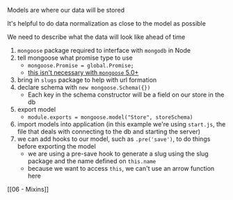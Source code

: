 Models are where our data will be stored

It's helpful to do data normalization as close to the model as possible

We need to describe what the data will look like ahead of time

 1. `mongoose` package required to interface with `mongodb` in Node
 2. tell mongoose what promise type to use
	 - `mongoose.Promise = global.Promise;`
	 - [this isn't necessary with `mongoose` 5.0+](https://stackoverflow.com/questions/51862570/mongoose-why-we-make-mongoose-promise-global-promise-when-setting-a-mongoo)
3. bring in `slugs` package to help with url formation 
4. declare schema with `new mongoose.Schema({})`
	- Each key in the schema constructor will be a field on our store in the db
6. export model
	- `module.exports = mongoose.model("Store", storeSchema)`
7. import models into application (in this example we're using `start.js`, the file that deals with connecting to the db and starting the server)
8. we can add hooks to our model, such as `.pre('save')`, to do things before exporting the model
	- we are using a pre-save hook to generate a slug using the slug package and the name defined on `this.name`
	- because we want to access `this`, we can't use an arrow function here

[[06 - Mixins]]